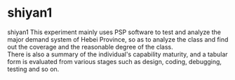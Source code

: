 # shiyan1
shiyan1
This experiment mainly uses PSP software to test and analyze the major demand system of Hebei Province, so as to analyze the class and find out the coverage and the reasonable degree of the class.            
There is also a summary of the individual's capability maturity, and a tabular form is evaluated from various stages such as design, coding, debugging, testing and so on.
